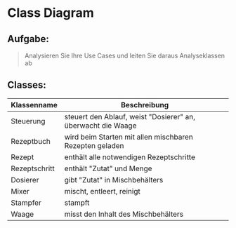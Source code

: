 # Class Diagram

## Aufgabe:
> Analysieren Sie Ihre Use Cases und leiten Sie daraus Analyseklassen ab

## Classes:
| Klassenname   | Beschreibung                                                 |
| ------------- | ------------------------------------------------------------ |
| Steuerung     | steuert den Ablauf, weist "Dosierer" an, überwacht die Waage |
| Rezeptbuch    | wird beim Starten mit allen mischbaren Rezepten geladen      |
| Rezept        | enthält alle notwendigen Rezeptschritte                      |
| Rezeptschritt | enthält "Zutat" und Menge                                    |
| Dosierer      | gibt "Zutat" in Mischbehälters                               |
| Mixer         | mischt, entleert, reinigt                                    |
| Stampfer      | stampft                                                      |
| Waage         | misst den Inhalt des Mischbehälters                          |
